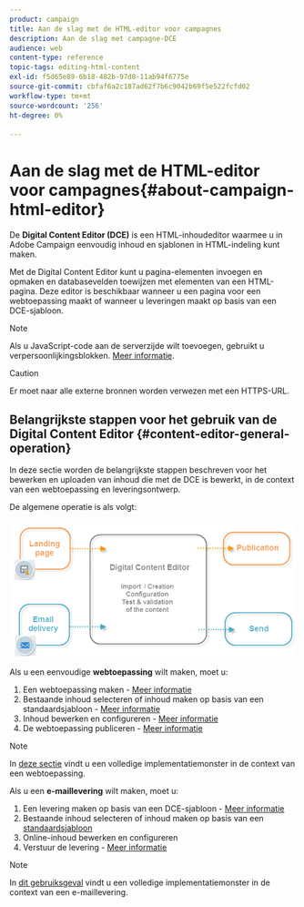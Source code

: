 ```yaml
---
product: campaign
title: Aan de slag met de HTML-editor voor campagnes
description: Aan de slag met campagne-DCE
audience: web
content-type: reference
topic-tags: editing-html-content
exl-id: f5d65e89-6b18-482b-97d8-11ab94f6775e
source-git-commit: cbfaf6a2c187ad62f7b6c9042b69f5e522fcfd02
workflow-type: tm+mt
source-wordcount: '256'
ht-degree: 0%

---
```


# Aan de slag met de HTML-editor voor campagnes{#about-campaign-html-editor}

De **Digital Content Editor (DCE)** is een HTML-inhoudeditor waarmee u in Adobe Campaign eenvoudig inhoud en sjablonen in HTML-indeling kunt maken.

Met de Digital Content Editor kunt u pagina-elementen invoegen en opmaken en databasevelden toewijzen met elementen van een HTML-pagina. Deze editor is beschikbaar wanneer u een pagina voor een webtoepassing maakt of wanneer u leveringen maakt op basis van een DCE-sjabloon.

>[!NOTE]
>
>Als u JavaScript-code aan de serverzijde wilt toevoegen, gebruikt u verpersoonlijkingsblokken. [Meer informatie](../../delivery/using/personalization-blocks.md).

>[!CAUTION]
>
>Er moet naar alle externe bronnen worden verwezen met een HTTPS-URL.

## Belangrijkste stappen voor het gebruik van de Digital Content Editor {#content-editor-general-operation}

In deze sectie worden de belangrijkste stappen beschreven voor het bewerken en uploaden van inhoud die met de DCE is bewerkt, in de context van een webtoepassing en leveringsontwerp.

De algemene operatie is als volgt:

![](assets/dce_schema.png)

Als u een eenvoudige **webtoepassing** wilt maken, moet u:

1. Een webtoepassing maken - [Meer informatie](creating-a-landing-page.md)
1. Bestaande inhoud selecteren of inhoud maken op basis van een standaardsjabloon - [Meer informatie](template-management.md)
1. Inhoud bewerken en configureren - [Meer informatie](editing-content.md)
1. De webtoepassing publiceren - [Meer informatie](creating-a-landing-page.md#step-3---publishing-content)

>[!NOTE]
>
>In [deze sectie](creating-a-landing-page.md) vindt u een volledige implementatiemonster in de context van een webtoepassing.

Als u een **e-maillevering** wilt maken, moet u:

1. Een levering maken op basis van een DCE-sjabloon - [Meer informatie](use-case--creating-an-email-delivery.md)
1. Bestaande inhoud selecteren of inhoud maken op basis van een [standaardsjabloon](template-management.md)
1. Online-inhoud bewerken en configureren
1. Verstuur de levering - [Meer informatie](../../delivery/using/steps-about-delivery-creation-steps.md)

>[!NOTE]
>
>In [dit gebruiksgeval](use-case--creating-an-email-delivery.md) vindt u een volledige implementatiemonster in de context van een e-maillevering.
